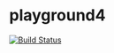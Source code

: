 # playground4

[![Build Status](https://travis-ci.org/kasperpeulen/playground4.dart.svg?branch=travis-test)](https://travis-ci.org/kasperpeulen/playground4.dart)
